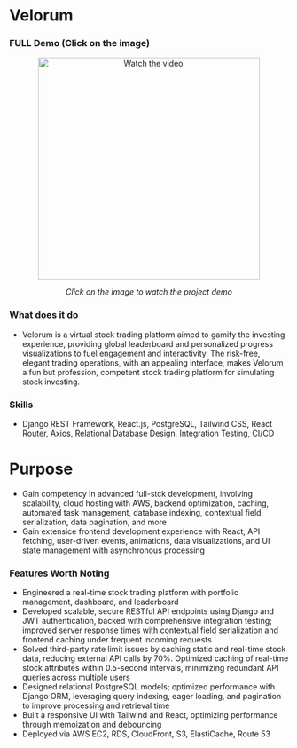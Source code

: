# Velorum

### FULL Demo (Click on the image)
<div style="text-align: center;">
  <a href="https://www.youtube.com/watch?v=_zW_LnLkzLY">
    <img src="https://github.com/DennisY888/Velorum-trading-platform/blob/main/Velorum%20Thumbnail.jpg?raw=true" alt="Watch the video" width="400"/>
  </a>
  <p><em>Click on the image to watch the project demo</em></p>
</div>





### What does it do
- Velorum is a virtual stock trading platform aimed to gamify the investing experience, providing global leaderboard and personalized progress visualizations to fuel engagement and interactivity. The risk-free, elegant trading operations, with an appealing interface, makes Velorum a fun but profession, competent stock trading platform for simulating stock investing.
### Skills
- Django REST Framework, React.js, PostgreSQL, Tailwind CSS, React Router, Axios, Relational Database Design, Integration Testing, CI/CD 

# Purpose
- Gain competency in advanced full-stck development, involving scalability, cloud hosting with AWS, backend optimization, caching, automated task management, database indexing, contextual field serialization, data pagination, and more
- Gain extensice frontend development experience with React, API fetching, user-driven events, animations, data visualizations, and UI state management with asynchronous processing

### Features Worth Noting
- Engineered a real-time stock trading platform with portfolio management, dashboard, and leaderboard
- Developed scalable, secure RESTful API endpoints using Django and JWT authentication, backed with comprehensive integration testing; improved server response times with contextual field serialization and frontend caching under frequent incoming requests
- Solved third-party rate limit issues by caching static and real-time stock data, reducing external API calls by 70%. Optimized caching of real-time stock attributes within 0.5-second intervals, minimizing redundant API queries across multiple users
- Designed relational PostgreSQL models; optimized performance with Django ORM, leveraging query indexing, eager loading, and pagination to improve processing and retrieval time
- Built a responsive UI with Tailwind and React, optimizing performance through memoization and debouncing
- Deployed via AWS EC2, RDS, CloudFront, S3, ElastiCache, Route 53
